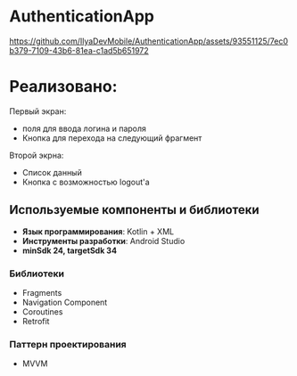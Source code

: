 # AuthenticationApp


https://github.com/IlyaDevMobile/AuthenticationApp/assets/93551125/7ec0b379-7109-43b6-81ea-c1ad5b651972


# Реализовано:
Первый экран:
 - поля для ввода логина и пароля
 - Кнопка для перехода на следующий фрагмент

Второй экрна:
 - Список данный
 - Кнопка с возможностью logout'а


## Используемые компоненты и библиотеки

- **Язык программирования**:  Kotlin + XML
- **Инструменты разработки**: Android Studio
- **minSdk 24, targetSdk 34**


### Библиотеки 

- Fragments
- Navigation Component
- Coroutines
- Retrofit

### Паттерн проектирования
 - MVVM
